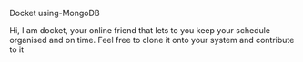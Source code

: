 Docket using-MongoDB

Hi, I am docket, your online friend that lets to you keep your schedule organised and on time. 
Feel free to clone it onto your system and contribute to it
